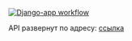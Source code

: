 [![Django-app workflow](https://github.com/Hello09Andrey/yamdb_final/actions/workflows/yamdb_workflow.yml/badge.svg)](https://github.com/Hello09Andrey/yamdb_final/actions/workflows/yamdb_workflow.yml)

API развернут по адресу: [ссылка](51.250.27.31/api/v1/)